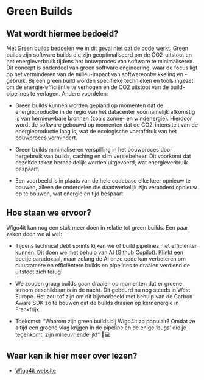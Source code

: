 # Green Builds

## Wat wordt hiermee bedoeld?
Met Green builds bedoelen we in dit geval niet dat de code werkt. Green builds zijn software builds die zijn geoptimaliseerd om de CO2-uitstoot en het energieverbruik tijdens het bouwproces van software te minimaliseren. Dit concept is onderdeel van green software engineering, waar de focus ligt op het verminderen van de milieu-impact van softwareontwikkeling en -gebruik. Bij een green build worden specifieke technieken en tools ingezet om de energie-efficiëntie te verhogen en de CO2 uitstoot van de build-pipelines te verlagen. Andere voordelen:

- Green builds kunnen worden gepland op momenten dat de energieproductie in de regio van het datacenter voornamelijk afkomstig is van hernieuwbare bronnen (zoals zonne- en windenergie). Hierdoor wordt de software gebouwd op momenten dat de CO2-intensiteit van de energieproductie laag is, wat de ecologische voetafdruk van het bouwproces vermindert.

- Green builds minimaliseren verspilling in het bouwproces door hergebruik van builds, caching en slim versiebeheer. Dit voorkomt dat dezelfde taken herhaaldelijk worden uitgevoerd, wat energieverbruik bespaart.

- Een voorbeeld is in plaats van de hele codebase elke keer opnieuw te bouwen, alleen de onderdelen die daadwerkelijk zijn veranderd opnieuw op te bouwen, wat energie en tijd bespaart.

## Hoe staan we ervoor?
Wigo4it kan nog een stuk meer doen in relatie tot green builds. Een paar zaken doen we al wel:

- Tijdens technical debt sprints kijken we of build pipelines niet efficiënter kunnen. Dit doen we met behulp van AI (Github Copilot). Klinkt een beetje paradoxaal, maar zolang de AI onze code kan verbeteren om duurzamere en efficiëntere builds en pipelines te draaien verdiend de uitstoot zich terug!

- We zouden graag builds gaan draaien op momenten dat er groene stroom beschikbaar is in de nacht. Dit gebeurd nu nog steeds in West Europe. Het zou tof zijn om dit bijvoorbeeld met behulp van de Carbon Aware SDK zo te bouwen dat de builds draaien op kernenergie in Frankfrijk. 

- Toekomst: “Waarom zijn green builds bij Wigo4it zo populair? Omdat ze altijd een groene vlag krijgen in de pipeline en de enige ‘bugs’ die je tegenkomt, zijn milieuvriendelijk!” 🌱💻

## Waar kan ik hier meer over lezen?
- <a href="https://www.wigo4it.nl/?utm=duurzaamheidsradar" target="_blank">Wigo4it website</a>